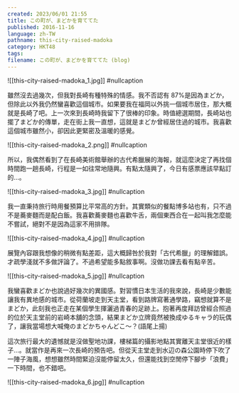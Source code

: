 ```yaml
---
created: 2023/06/01 21:55
title: この町が、まどかを育ててた
published: 2016-11-16
language: zh-TW
pathname: this-city-raised-madoka
category: HKT48
tags: 
filename: この町が、まどかを育ててた (blog)
---
```

![[this-city-raised-madoka_1.jpg]]
#nullcaption

雖然沒去過幾次，但我對長崎有種特殊的情感。我不否認有 87%是因為まどか，但除此以外我仍然蠻喜歡這個城市。如果要我在福岡以外挑一個城市居住，那大概就是長崎了吧。上一次來到長崎時我留下了很棒的印象。時值總選期間，長崎站也擺了まどか的傳單，走在街上我一直想，這就是まどか曾經居住過的城市。我喜歡這個城市雖然小，卻因此更緊密及溫暖的感覺。

![[this-city-raised-madoka_2.png]]
#nullcaption

所以，我偶然看到了在長崎美術館舉辦的古代希臘展的海報，就這麼決定了再找個時間跑一趟長崎，行程是一如往常地隨興。有點太隨興了，今日有感票應該早點訂的…。

![[this-city-raised-madoka_3.jpg]]
#nullcaption

我一直秉持旅行時用餐預算比平常高的方針。其實類似的餐點博多站也有，只不過不是蕎麥麵而是配白飯。我喜歡蕎麥麵也喜歡牛舌，兩個東西合在一起叫我怎麼能不嘗試，絕對不是因為這家不用排隊。

![[this-city-raised-madoka_4.jpg]]
#nullcaption

展覽內容跟我想像的稍微有點差距，這大概歸咎於我對「古代希臘」的理解錯誤。才疏學淺就不多做評論了。不過希望能多點敘事啊。沒做功課去看有點辛苦。

![[this-city-raised-madoka_5.jpg]]
#nullcaption

我蠻喜歡まどか也說過好幾次的異國感。對習慣日本生活的我來說，長崎是少數能讓我有異地感的城市。從荷蘭坡走到天主堂，看到路牌寫著通學路，竊想就算不是まどか，此刻我也正走在某個學生揮灑過青春的足跡上。抱著再度拜訪曾經合照過的位於天主堂前的岩崎本舖的念頭，結果まどか立牌竟然被換成ゆるキャラ的玩偶了，讓我當場想大喊俺のまどかちゃんどこ～？(語尾上揚)

這次旅行最大的遺憾就是沒做聖地功課，樓梯篇的攝影地點其實離天主堂很近的樣子…。就當作是再來一次長崎的預告吧。但從天主堂走到水辺の森公園時停下吹了一陣子海風，想想雖然時間緊迫沒能停留太久，但還能找到空閒停下腳步「浪費」一下時間，也不錯吧。

![[this-city-raised-madoka_6.jpg]]
#nullcaption